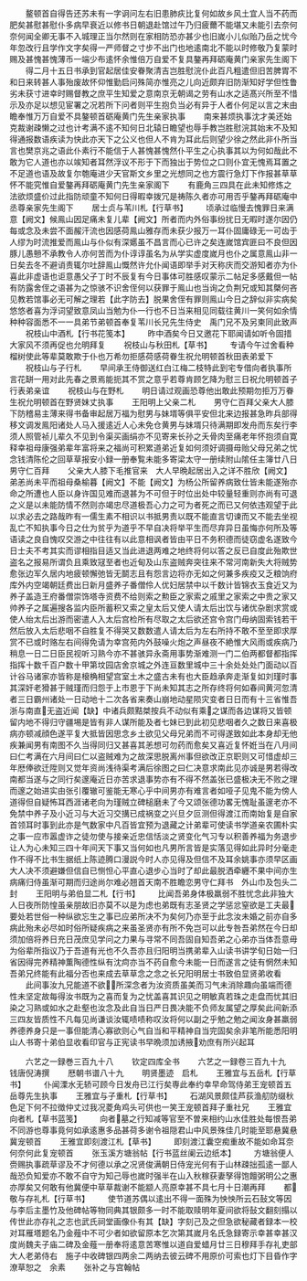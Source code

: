 <!-- { "loadSidebar": true } -->
　　鳌顿首自得告还苏未有一字诇问左右旧患肺疢比复何如故乡风土宜人当不药而肥矣甚慰甚慰仆多病早衰近以修书日朝退赴馆过午乃归疲薾不能堪又未能引去奈何奈何闻全卿无事不入城理正当尔然则在家相防恐亦甚少也旧嵗小儿似贻乃岳之忧今年忽改行且学作文字矣得一严师督之寸步不出门也地逺南北不能以时修敬乃复蒙时赐及甚愧甚愧薄币一端少布逺怀余惟倍万自爱不复具鏊再拜砺庵黄门亲家先生阁下
　　得二月十五日书承到官起居佳安眷聚清吉岂胜慰浣仆此百凡粗遣但旧苦脾胃不和日来转甚人事殆废故怀仰惟勤启问殊简亦惟亮之儿向近颇弃旧防渐知好学但性鲁劣未获寸进幸时赐督教之庶平生知爱之意南京无朝谒之劳有山水之适髙兴所至不惜示及亦足以想见宦署之况若所下问者则平生抱负当必有异于人者仆何足以言之末由瞻奉惟万万自爱不具鏊顿首砺庵黄门先生亲家执事
　　南来甚烦执事沈才美还始克裁谢疎懒之过也计考满不逺不知何日北辕日瞻望也辱手教岂胜慰浣其始末不及知得通报数语疾读为快此亦天下之公义也但人不肯为耳此后则望少徐之然此非仆所当言也樊京兆之语此仆素行不能信于人甚愧甚愧然仆平生之心执事其以为何如哉此不敢为它人道也亦以竢知者耳然浮议不形于下而独出于势位之口则仆宜无愧焉耳置之不足道也语及故复尔匏庵进少天官斯文乡里之光想同之也方震行急灯下作报甚草草怀不能究惟自爱鏊再拜砺庵黄门先生亲家阁下
　　有鹿角三四具在此未知修炼之法欲烦盛价过此指防顽童不知何日得暇幸拨冗是祷陈久者亦可用否乎鏊再拜砺庵中丞尊亲家先生阁下
　　居士贞与苇川札【行草书】
　　顷承过临慢去愧罪日来满意【阙文】候鳯山因足痛未复儿辈【阙文】所者而内外俗事纷扰日无暇时遂尔因仍每或念及未尝不面赧汗流也因感荷鳯山雅存而未获少报万一耳仆固庸碌无一可齿于人缪为时流推爱而鳯山与仆似有深嬺虽不昌言而心已许之矣连嵗馆宾匪曰不良但因豚儿愚戅不承教令人亦何苦而为仆谆谆虽名为从学实虚度嵗月也仆之属意鳯山非一日矣去冬不避诮责辄尔吐辞鳯山慨然许允仆闻语即举手对天称庆而交游知者亦为仆喜此非虚语也讵意愚父子丁时不辰复有今日事体可胜感叹蒙示二帖足多感戴但一帖有防露舍侄之语甚为之惊骇不识舍侄何以获罪于鳯山也当询之负荆兄或知其槩何吝见教若馆事必无可解之理若【此字防去】脱果舍侄有罪则鳯山今日之辞似非实病矣悠悠者喜为浮词望致意凤山当勉为仆一行也不日当来相见同载往黄川一笑何如余情种种容面悉不一一具弟节弟顿首奉复苇川长兄先生侍史　禹门兄不及另柬同此致声
　　祝枝山中酒札【行书花笺本】
　　昨中酒矣今日又邀花下耶闻请如听令固措大家风不须再促也允明拜复
　　祝枝山与秋田札【草书】
　　专请今午过舍看种榴树使此等辈莫敢欺于仆也万希勿拒感荷感荷眷生祝允明顿首秋田表弟爱下
　　祝枝山与子行札
　　早间承王侍御送红白江梅二枝特此到宅专借向者执事所言花缾一用对此先春之景焉能扼其不赏之意乎若尊肯顾乞降为慰三日祝允明顿首子行表弟亲谊
　　祝枝山与在野札
　　明日请过观画恐尊他出敢此预期勿拒万万眷生祝允明顿首在野贤妹丈执事
　　王阳明上父亲二札
　　男守仁百拜父亲大人膝下防稽易主薄来得书备审起居万福为慰男与妹壻等俱平安但北来边报甚急昨兵部得移文调发鳯阳诸处人马入援逺近人心未免仓黄男与妹壻只待满期即发舟而东矣行李须人照管祯儿辈久不见到令渠买画绢亦不见寄来长孙之夭骨肉至痛老年怀抱须自寛释幸祖母康强弟辈年富将来之福尚可积累道弟近复如何须好调摄毋贻父母兄弟之忧念钱清陈伦之回草草报安小録一册奉覧未能多寄梁太守一册续附山隂任主簿廿八日男守仁百拜
　　父亲大人膝下毛推官来　大人早晩起居出入之详不胜欣【阙文】弟恙尚未平而祖母桑榆暮【阙文】不能【阙文】为杨公所留养病致仕皆未能遂殆亦命之所遭也人臣以身许国见难而退甚为不可但于时位出处中较量轻重则亦尚有可退之义是以未能防情不然则亦竭忠尽道极吾心力之可为者死之而已又何依违观望于此以求必去之路哉昨有一儒生素不相识以书抵男责以既不能直言切谏而又不能去坐视乱亡不知执事今日之仕为贫乎为道乎不早自决将举平生而尽弃异日虽悔亦何所及等语读之良自愧叹交游之中往往有以此意相讽者皆由平日不务积德而徒窃虚名遂致今日士夫不考其实而谬相指目适又当此进退两难之地终将何以答之反已自度此殆欺世盗名之报易所谓负且乘致冦至者也近甸及山东盗贼奔突往来不常河南新失大将贼势愈张边军久居内地疲顿懈弛皆无鬬志且有怨言边将亦无如之何兼多疾疫又乏粮饷府库外内空竭朝廷费出日新月盛养子番僧伶人优妇居禁中以千数计皆锦衣玉食近又为养子盖造王府番僧崇饰塔寺资费不给则索之勲臣之家索之戚里之家索之中贵之家又帅养子之属遍搜各监内臣所蓄积又索之皇太后又使人请太后出饮与诸优杂剧求赏或使人绐太后出游而密遣人入太后宫检所有尽取之太后欲还宫令宫门毋纳固索钱若干然后放入太后悲咽不自胜复不得哭又数数遣人请太后为左右所持不敢不至至即求厚赏不已或时赂左右间得免请为幸宫苑内外鼓噪火炮之声昼夜不絶惟大风雨或疾病乃稍息一日二日臣民视听习熟今亦不甚骇异永斋用事势渐难测一门二伯两都督都指挥指挥十数千百户数十甲第坟园店舍京城之外连亘数里城中三十余处处处门面动以百计谷马诸家亦皆称是榱桷相望宫室土木之盛古未有也大臣趋承奔走渐复如刘瑾时事其深奸老猾甚于贼瑾而归怨于上市恩于下尚未知其志之所存终将何如春间黄河忽清者三日霸州诸处一日动地十二次各省来奏山崩地动星陨灾变者日日而有十三省惟吾浙与南直无盗近闻【缺】中诸兵颇黠桀按兵不动似有乘之谋而各边谋将又皆顿留内地不得归守疆埸是皆有非人谋所能及者七妹已到此初见悲咽者久之数日来喜极病亦顿减顔色遂平复大抵皆因思念乡土欲见父母兄弟而不可得遂致如此本身却无他疾兼闻男有南图不久当得同归又甚喜其恙想可勿药而愈矣又喜近复怀姙当在八月间曰仁考满在六月间曰仁以盗贼难为之故深思脱离州事但欲改正京职则又可惜虚却三年厯俸欲迁陞则又觉年资尚浅待渠考满后徐图之曰仁决意求南此见亦诚是男若得改南都当遂与之同行矣邃庵近日亦苦求退事势亦有不得不然盖张已盛极决无不败之理而邃之始进实由张引覆辙可鉴能无寒心乎中间男亦有难言者如哑子见鬼不能为傍人道得但自疑怖耳西涯诸老向为瑾贼立碑槌磨未了今又颂张德功畧无愧耻虽邃老亦不免禁中养子及小近习与大近习交搆已成祸变之兴旦夕叵测但得渡江而南始复是自家首领耳时事到此亦是气数家中凡百皆宜预为退藏之计弟辈可使读书学道亲农圃朴实之事一应市嚣虚诈之徒勿使与接亲近忠信恬淡之贤变化气习专以积善养福为务退步让人为心未知三四十年间天下事又当何如也凡男所言皆是实落见得如此异时分毫走作不得不比书生据纸上陈迹腾口漫説今时人亦见得及但信不及耳余姚事亦须早区画大人决不须避嫌但信自已恻怛心平直心退步心当时了却此最脱洒牵纒不果中间亦生病痛归侍虽渐可期而归途尚尔难必翘首天南不胜瞻恋男守仁拜书　外山巾及包头二封
　　王阳明与弟伯显二札【行书】
　　比闻吾弟身体极羸弱不胜忧念此非独大人日夜所防惶虽亲朋故旧亦莫不以是为虑也弟既有志圣贤之学惩忿窒欲是工夫最要处若世俗一种纵欲忘生之事已应弟所决不为矣何乃亦至于此念汝未婚之前亦自多病此殆未必尽如时俗所疑疾病之来虽圣贤亦有所不免岂可以此专咎吾弟然在今日却须加倍将养日充日茂庶见学问之力果与寻常不同吾固自知吾弟之心弟亦当体吾意毋为俗辈所指议乃于吾道有光也不久吾亦且归阳明当携弟辈入山读书讲学旬日始一归省因得完养精神薫陶德性纵有沈疴亦当不药自愈今未能一日而遂言之徒有惘然未知吾弟兄终能有此福分否也来成去草草念之念之长兄阳明居士书致伯显贤弟收看
　　此间事汝九兄能道不欲所深念者为汝资质虽美而习气未消除趣向虽端而德性未坚定故每得汝书既为之喜而复为之忧盖喜其识见之明敏真若珠之走盘而忧其旧染之习熟或如水之赴壑也汝念及此自当日严日畏决能不负师友属望之厚矣此间新添三四友皆质性不凡每见尚谦谈汝辄啧啧称叹汝将何以副之乎勉之勉之闻汝身甚羸弱养德养身只是一事但能清心寡欲则心气自当和平精神自当完固矣余非笔所能悉阳明山人书寄十弟伯显收看印官与正宪读书早晩须加诱掖劝庶有所兴起耳



　　六艺之一録巻三百九十八
　　钦定四库全书
　　六艺之一録卷三百九十九　　钱唐倪涛撰
　　厯朝书谱八十九
　　明贤墨迹　启札
　　王雅宜与五岳札【行草书】
　　仆闻溧水无轿可顾今日发舟已江行矣専此奉约幸早命驾侍弟王宠顿首五岳尊先生执事
　　王雅宜与子重札【行草书】
　　石湖风景颇佳芦荻渔舠防缀秋色足下何不拉徴仲丈过我况菱角鸡头可供也一笑王宠顿首拜子重社兄
　　王雅宜向者札【草书蓝笺】
　　向者墓之行知减等官至不曽来相约山水佳胜处每恨吾弟不同游也尊事竟何如承逺惠多品甚荷多谢令祖隠君山中风景殊佳几时能至耶悬冀悬冀宠顿首
　　王雅宜即刻渡江札【草书】
　　即刻渡江囊空痴重故不能如命耳奈何奈何此复宠顿首
　　张玉溪方塘翁帖【行书蓝丝阑云边纸本】
　　方塘翁便人赍赐执事疏草谬及不才何德以承之况贤俊满朝日侍宠光何有于山林疎拙孤逺一鄙人哉恐负知爱亦不敢不自守为知己辱也嵗时强半在山入秋稼获妻孥得饱饘粥明公之惠亦厚矣又何敢有他冀便中草草裁谢不能颛人亮原幸甚不具七月十日潮再拜
　　都敬与存礼札【行草书】
　　使节道苏偶以逺出不得一面殊为怏怏所云石鼔文等因与李后主墨竹及他碑帖等物同典其银颇多一时不能取赎明年夏间欲将鼔文翻刻搨以传世此亦存礼之志也武氏祠堂画像仆有其【缺】字刻己及之但急欲秘藏者録本一校对耳雁塔题名乃金薤中不可少者如欲留原本乞次第其嵗月名氏急録寄示幸甚幸甚汉度尚魏夫子庙二碑及金薤一册奉将逺意苦寒惟以道自爱蜡月廿三日穆拜手存礼吏部大人老弟侍右　施子中收碑银四两余二两纳去彼云碑不用原价可索也灯下目昏作字潦草恕之　余素
　　张补之与宫翰帖
